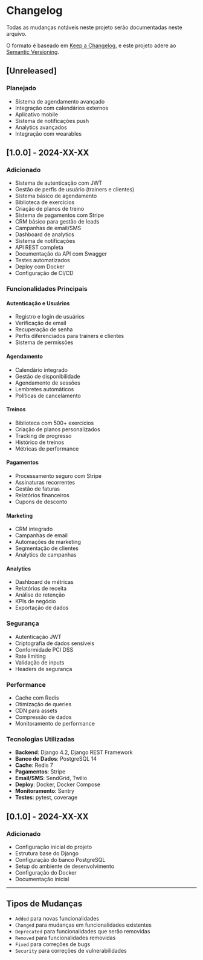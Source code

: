 # Changelog

Todas as mudanças notáveis neste projeto serão documentadas neste arquivo.

O formato é baseado em [Keep a Changelog](https://keepachangelog.com/en/1.0.0/),
e este projeto adere ao [Semantic Versioning](https://semver.org/spec/v2.0.0.html).

## [Unreleased]

### Planejado
- Sistema de agendamento avançado
- Integração com calendários externos
- Aplicativo mobile
- Sistema de notificações push
- Analytics avançados
- Integração com wearables

## [1.0.0] - 2024-XX-XX

### Adicionado
- Sistema de autenticação com JWT
- Gestão de perfis de usuário (trainers e clientes)
- Sistema básico de agendamento
- Biblioteca de exercícios
- Criação de planos de treino
- Sistema de pagamentos com Stripe
- CRM básico para gestão de leads
- Campanhas de email/SMS
- Dashboard de analytics
- Sistema de notificações
- API REST completa
- Documentação da API com Swagger
- Testes automatizados
- Deploy com Docker
- Configuração de CI/CD

### Funcionalidades Principais

#### Autenticação e Usuários
- Registro e login de usuários
- Verificação de email
- Recuperação de senha
- Perfis diferenciados para trainers e clientes
- Sistema de permissões

#### Agendamento
- Calendário integrado
- Gestão de disponibilidade
- Agendamento de sessões
- Lembretes automáticos
- Políticas de cancelamento

#### Treinos
- Biblioteca com 500+ exercícios
- Criação de planos personalizados
- Tracking de progresso
- Histórico de treinos
- Métricas de performance

#### Pagamentos
- Processamento seguro com Stripe
- Assinaturas recorrentes
- Gestão de faturas
- Relatórios financeiros
- Cupons de desconto

#### Marketing
- CRM integrado
- Campanhas de email
- Automações de marketing
- Segmentação de clientes
- Analytics de campanhas

#### Analytics
- Dashboard de métricas
- Relatórios de receita
- Análise de retenção
- KPIs de negócio
- Exportação de dados

### Segurança
- Autenticação JWT
- Criptografia de dados sensíveis
- Conformidade PCI DSS
- Rate limiting
- Validação de inputs
- Headers de segurança

### Performance
- Cache com Redis
- Otimização de queries
- CDN para assets
- Compressão de dados
- Monitoramento de performance

### Tecnologias Utilizadas
- **Backend**: Django 4.2, Django REST Framework
- **Banco de Dados**: PostgreSQL 14
- **Cache**: Redis 7
- **Pagamentos**: Stripe
- **Email/SMS**: SendGrid, Twilio
- **Deploy**: Docker, Docker Compose
- **Monitoramento**: Sentry
- **Testes**: pytest, coverage

## [0.1.0] - 2024-XX-XX

### Adicionado
- Configuração inicial do projeto
- Estrutura base do Django
- Configuração do banco PostgreSQL
- Setup do ambiente de desenvolvimento
- Configuração do Docker
- Documentação inicial

---

## Tipos de Mudanças

- `Added` para novas funcionalidades
- `Changed` para mudanças em funcionalidades existentes
- `Deprecated` para funcionalidades que serão removidas
- `Removed` para funcionalidades removidas
- `Fixed` para correções de bugs
- `Security` para correções de vulnerabilidades

